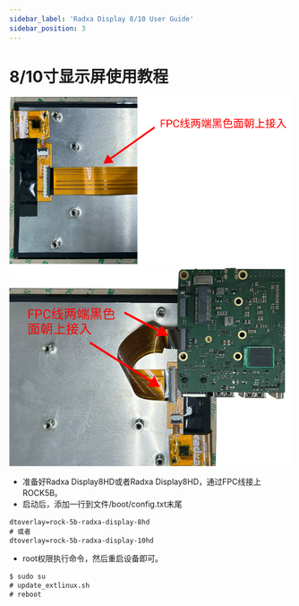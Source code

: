 ```yaml
---
sidebar_label: 'Radxa Display 8/10 User Guide'
sidebar_position: 3
---
```



# 8/10寸显示屏使用教程

![显示屏安装-01](../../../../static/img/rock5b/display-8hd-01.png)
![显示屏安装-02](../../../../static/img/rock5b/display-8hd-02.png)
- 准备好Radxa Display8HD或者Radxa Display8HD，通过FPC线接上ROCK5B。
- 启动后，添加一行到文件/boot/config.txt末尾
```
dtoverlay=rock-5b-radxa-display-8hd
# 或者
dtoverlay=rock-5b-radxa-display-10hd
```
- root权限执行命令，然后重启设备即可。
```
$ sudo su
# update_extlinux.sh
# reboot
```